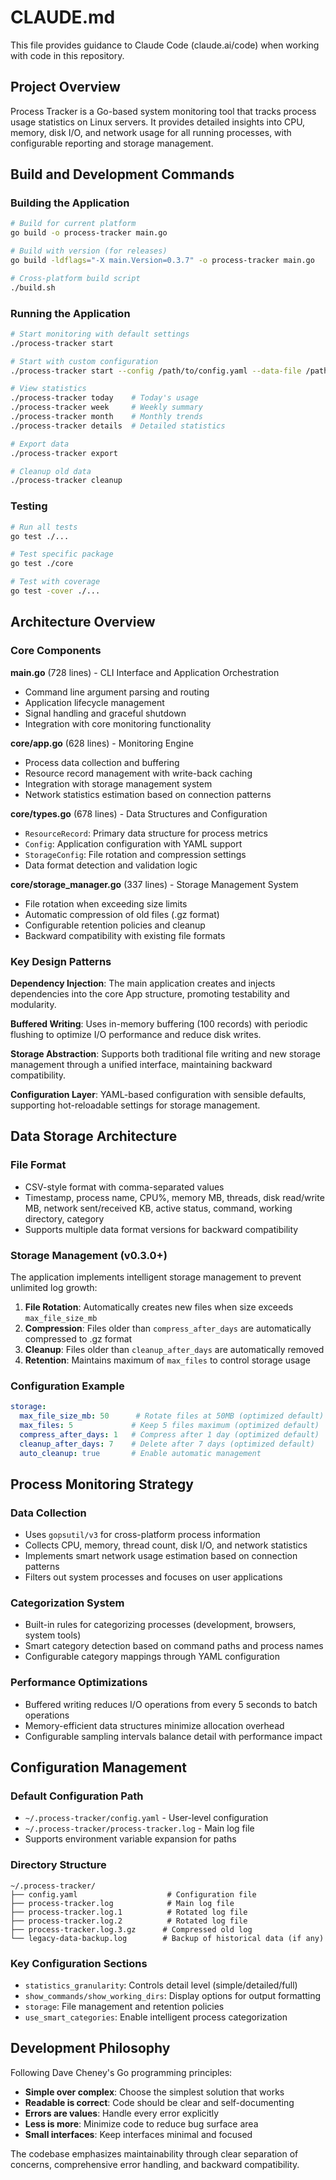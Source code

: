 # CLAUDE.md

This file provides guidance to Claude Code (claude.ai/code) when working with code in this repository.

## Project Overview

Process Tracker is a Go-based system monitoring tool that tracks process usage statistics on Linux servers. It provides detailed insights into CPU, memory, disk I/O, and network usage for all running processes, with configurable reporting and storage management.

## Build and Development Commands

### Building the Application
```bash
# Build for current platform
go build -o process-tracker main.go

# Build with version (for releases)
go build -ldflags="-X main.Version=0.3.7" -o process-tracker main.go

# Cross-platform build script
./build.sh
```

### Running the Application
```bash
# Start monitoring with default settings
./process-tracker start

# Start with custom configuration
./process-tracker start --config /path/to/config.yaml --data-file /path/to/data.log

# View statistics
./process-tracker today    # Today's usage
./process-tracker week     # Weekly summary  
./process-tracker month    # Monthly trends
./process-tracker details  # Detailed statistics

# Export data
./process-tracker export

# Cleanup old data
./process-tracker cleanup
```

### Testing
```bash
# Run all tests
go test ./...

# Test specific package
go test ./core

# Test with coverage
go test -cover ./...
```

## Architecture Overview

### Core Components

**main.go** (728 lines) - CLI Interface and Application Orchestration
- Command line argument parsing and routing
- Application lifecycle management
- Signal handling and graceful shutdown
- Integration with core monitoring functionality

**core/app.go** (628 lines) - Monitoring Engine
- Process data collection and buffering
- Resource record management with write-back caching
- Integration with storage management system
- Network statistics estimation based on connection patterns

**core/types.go** (678 lines) - Data Structures and Configuration
- `ResourceRecord`: Primary data structure for process metrics
- `Config`: Application configuration with YAML support
- `StorageConfig`: File rotation and compression settings
- Data format detection and validation logic

**core/storage_manager.go** (337 lines) - Storage Management System
- File rotation when exceeding size limits
- Automatic compression of old files (.gz format)
- Configurable retention policies and cleanup
- Backward compatibility with existing file formats

### Key Design Patterns

**Dependency Injection**: The main application creates and injects dependencies into the core App structure, promoting testability and modularity.

**Buffered Writing**: Uses in-memory buffering (100 records) with periodic flushing to optimize I/O performance and reduce disk writes.

**Storage Abstraction**: Supports both traditional file writing and new storage management through a unified interface, maintaining backward compatibility.

**Configuration Layer**: YAML-based configuration with sensible defaults, supporting hot-reloadable settings for storage management.

## Data Storage Architecture

### File Format
- CSV-style format with comma-separated values
- Timestamp, process name, CPU%, memory MB, threads, disk read/write MB, network sent/received KB, active status, command, working directory, category
- Supports multiple data format versions for backward compatibility

### Storage Management (v0.3.0+)
The application implements intelligent storage management to prevent unlimited log growth:

1. **File Rotation**: Automatically creates new files when size exceeds `max_file_size_mb`
2. **Compression**: Files older than `compress_after_days` are automatically compressed to .gz format
3. **Cleanup**: Files older than `cleanup_after_days` are automatically removed
4. **Retention**: Maintains maximum of `max_files` to control storage usage

### Configuration Example
```yaml
storage:
  max_file_size_mb: 50      # Rotate files at 50MB (optimized default)
  max_files: 5             # Keep 5 files maximum (optimized default)
  compress_after_days: 1   # Compress after 1 day (optimized default)
  cleanup_after_days: 7    # Delete after 7 days (optimized default)
  auto_cleanup: true       # Enable automatic management
```

## Process Monitoring Strategy

### Data Collection
- Uses `gopsutil/v3` for cross-platform process information
- Collects CPU, memory, thread count, disk I/O, and network statistics
- Implements smart network usage estimation based on connection patterns
- Filters out system processes and focuses on user applications

### Categorization System
- Built-in rules for categorizing processes (development, browsers, system tools)
- Smart category detection based on command paths and process names
- Configurable category mappings through YAML configuration

### Performance Optimizations
- Buffered writing reduces I/O operations from every 5 seconds to batch operations
- Memory-efficient data structures minimize allocation overhead
- Configurable sampling intervals balance detail with performance impact

## Configuration Management

### Default Configuration Path
- `~/.process-tracker/config.yaml` - User-level configuration
- `~/.process-tracker/process-tracker.log` - Main log file
- Supports environment variable expansion for paths

### Directory Structure
```
~/.process-tracker/
├── config.yaml                    # Configuration file
├── process-tracker.log            # Main log file
├── process-tracker.log.1          # Rotated log file
├── process-tracker.log.2          # Rotated log file
├── process-tracker.log.3.gz      # Compressed old log
└── legacy-data-backup.log        # Backup of historical data (if any)
```

### Key Configuration Sections
- `statistics_granularity`: Controls detail level (simple/detailed/full)
- `show_commands/show_working_dirs`: Display options for output formatting
- `storage`: File management and retention policies
- `use_smart_categories`: Enable intelligent process categorization

## Development Philosophy

Following Dave Cheney's Go programming principles:
- **Simple over complex**: Choose the simplest solution that works
- **Readable is correct**: Code should be clear and self-documenting
- **Errors are values**: Handle every error explicitly
- **Less is more**: Minimize code to reduce bug surface area
- **Small interfaces**: Keep interfaces minimal and focused

The codebase emphasizes maintainability through clear separation of concerns, comprehensive error handling, and backward compatibility.